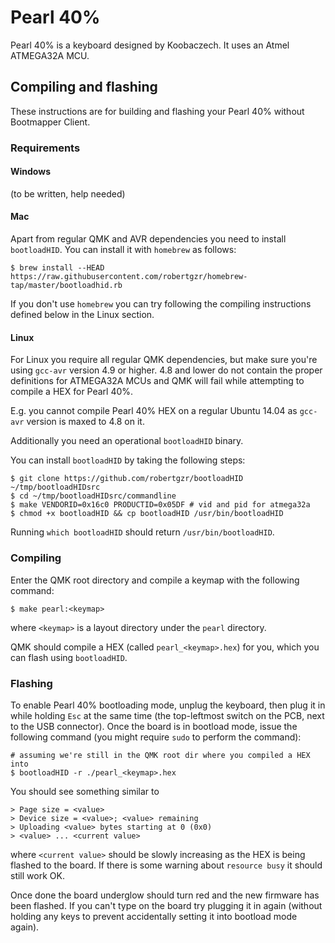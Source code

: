 # Pearl 40%

Pearl 40% is a keyboard designed by Koobaczech. It uses an Atmel
ATMEGA32A MCU.

## Compiling and flashing

These instructions are for building and flashing your Pearl 40% without
Bootmapper Client.

### Requirements

#### Windows

(to be written, help needed)

#### Mac

Apart from regular QMK and AVR dependencies you need to install
`bootloadHID`. You can install it with `homebrew` as follows:

    $ brew install --HEAD https://raw.githubusercontent.com/robertgzr/homebrew-tap/master/bootloadhid.rb

If you don't use `homebrew` you can try following the compiling
instructions defined below in the Linux section.

#### Linux

For Linux you require all regular QMK dependencies, but make sure you're
using `gcc-avr` version 4.9 or higher. 4.8 and lower do not contain the
proper definitions for ATMEGA32A MCUs and QMK will fail while attempting
to compile a HEX for Pearl 40%.

E.g. you cannot compile Pearl 40% HEX on a regular Ubuntu 14.04 as
`gcc-avr` version is maxed to 4.8 on it.

Additionally you need an operational `bootloadHID` binary.

You can install `bootloadHID` by taking the following steps:

    $ git clone https://github.com/robertgzr/bootloadHID ~/tmp/bootloadHIDsrc
    $ cd ~/tmp/bootloadHIDsrc/commandline
    $ make VENDORID=0x16c0 PRODUCTID=0x05DF # vid and pid for atmega32a
    $ chmod +x bootloadHID && cp bootloadHID /usr/bin/bootloadHID
    
Running `which bootloadHID` should return `/usr/bin/bootloadHID`.
    
### Compiling

Enter the QMK root directory and compile a keymap with the following
command:

    $ make pearl:<keymap>
    
where `<keymap>` is a layout directory under the `pearl` directory.

QMK should compile a HEX (called `pearl_<keymap>.hex`) for you, which
you can flash using `bootloadHID`.

### Flashing

To enable Pearl 40% bootloading mode, unplug the keyboard, then plug it
in while holding `Esc` at the same time (the top-leftmost switch on the
PCB, next to the USB connector). Once the board is in bootload mode,
issue the following command (you might require `sudo` to perform the
command):

    # assuming we're still in the QMK root dir where you compiled a HEX into
    $ bootloadHID -r ./pearl_<keymap>.hex

You should see something similar to

    > Page size = <value>
    > Device size = <value>; <value> remaining
    > Uploading <value> bytes starting at 0 (0x0)
    > <value> ... <current value>
    
where `<current value>` should be slowly increasing as the HEX is being
flashed to the board. If there is some warning about `resource busy` it
should still work OK.

Once done the board underglow should turn red and the new firmware has
been flashed. If you can't type on the board try plugging it in again
(without holding any keys to prevent accidentally setting it into
bootload mode again).
